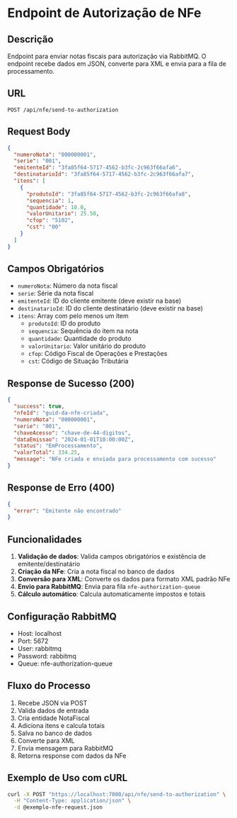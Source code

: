 # Endpoint de Autorização de NFe

## Descrição
Endpoint para enviar notas fiscais para autorização via RabbitMQ. O endpoint recebe dados em JSON, converte para XML e envia para a fila de processamento.

## URL
```
POST /api/nfe/send-to-authorization
```

## Request Body
```json
{
  "numeroNota": "000000001",
  "serie": "001",
  "emitenteId": "3fa85f64-5717-4562-b3fc-2c963f66afa6",
  "destinatarioId": "3fa85f64-5717-4562-b3fc-2c963f66afa7",
  "itens": [
    {
      "produtoId": "3fa85f64-5717-4562-b3fc-2c963f66afa8",
      "sequencia": 1,
      "quantidade": 10.0,
      "valorUnitario": 25.50,
      "cfop": "5102",
      "cst": "00"
    }
  ]
}
```

## Campos Obrigatórios
- `numeroNota`: Número da nota fiscal
- `serie`: Série da nota fiscal
- `emitenteId`: ID do cliente emitente (deve existir na base)
- `destinatarioId`: ID do cliente destinatário (deve existir na base)
- `itens`: Array com pelo menos um item
  - `produtoId`: ID do produto
  - `sequencia`: Sequência do item na nota
  - `quantidade`: Quantidade do produto
  - `valorUnitario`: Valor unitário do produto
  - `cfop`: Código Fiscal de Operações e Prestações
  - `cst`: Código de Situação Tributária

## Response de Sucesso (200)
```json
{
  "success": true,
  "nfeId": "guid-da-nfe-criada",
  "numeroNota": "000000001",
  "serie": "001",
  "chaveAcesso": "chave-de-44-digitos",
  "dataEmissao": "2024-01-01T10:00:00Z",
  "status": "EmProcessamento",
  "valorTotal": 334.25,
  "message": "NFe criada e enviada para processamento com sucesso"
}
```

## Response de Erro (400)
```json
{
  "error": "Emitente não encontrado"
}
```

## Funcionalidades
1. **Validação de dados**: Valida campos obrigatórios e existência de emitente/destinatário
2. **Criação da NFe**: Cria a nota fiscal no banco de dados
3. **Conversão para XML**: Converte os dados para formato XML padrão NFe
4. **Envio para RabbitMQ**: Envia para fila `nfe-authorization-queue`
5. **Cálculo automático**: Calcula automaticamente impostos e totais

## Configuração RabbitMQ
- Host: localhost
- Port: 5672
- User: rabbitmq
- Password: rabbitmq
- Queue: nfe-authorization-queue

## Fluxo do Processo
1. Recebe JSON via POST
2. Valida dados de entrada
3. Cria entidade NotaFiscal
4. Adiciona itens e calcula totais
5. Salva no banco de dados
6. Converte para XML
7. Envia mensagem para RabbitMQ
8. Retorna response com dados da NFe

## Exemplo de Uso com cURL
```bash
curl -X POST "https://localhost:7000/api/nfe/send-to-authorization" \
  -H "Content-Type: application/json" \
  -d @exemplo-nfe-request.json
``` 